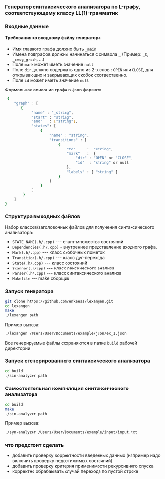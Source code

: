 ### Генератор синтаксического анализатора по L-графу, соответствующему классу LL(1)-грамматик

### Входные данные 

#### Требования ко входному файлу генератора
+ Имя главного графа должно быть `_main`
+ Имена подграфов должны начинаться с символа `_` (Пример: `_C`, `_smsg_graph`, ...)
+ Поле `mark` может иметь значение `null`
+ Поле `dir` должно содержать одно из 2-х слов : `OPEN` или  `CLOSE`, для открывающих и закрывающих скобок соотвественно. 
+ Поле `id` может иметь значение `null`

Формальное описание графа в .json формате
```sh
 {
    "graph" : [
       {     
            "name" : "_string",  
            "start" : "string",   
            "end"   : ["string"],   
            "states": [  
                {  
                    "name" : "string",  
                    "transitions" : [  
                        {  
                            "to"     :  "string",  
                            "mark"   :  { 
                                "dir" : "OPEN" or "CLOSE",
                                "id"  : "string" or null
                            },  
                            "labels" : [ "string" ]  
                        } 
                    ]
                }  
            ]  
        }
    ]  
}  
```
### Структура выходных файлов

Набор классов/заголовочных файлов для получения синтаксического анализатора:

+ `STATE_NAME(.h/.cpp)` --- enum-множество состояний
+ `Dependencies(.h/.cpp)` - внутреннее представление входного графа.
+ `Mark(.h/.cpp)` --- класс скобочных пометок
+ `Transition(.h/.cpp)` --- класс дуг-перехода
+ `State(.h/.cpp)` --- класс состояний
+ `Scanner(.h/cpp)` --- класс лексического анализа
+ `Parser(.h/.cpp)` --- класс синтаксического анализа
+ `Makefile` --- make сборщик 

### Запуск генератора 

``` sh
git clone https://github.com/enkeess/lexangen.git
cd lexangen
make
./lexangen path
```
Пример вызова:
``` sh
./lexangen /Users/User/Documents/example/json/ex_1.json
```
Все генерируемые файлы сохраняются в папке `build` рабочей директории

### Запуск сгенерированного синтаксического анализатора
``` sh
cd build
./sin-analyzer path
```

### Самостоятельная компиляция синтаксического анализатора
``` sh
cd build
make
./sin-analyzer path
```

Пример вызова:

``` sh
./syn-analyzer /Users/User/Documents/example/input/input.txt
```


### что предстоит сделать

+ добавить проверку корректности введенных данных (например надо включить проверку недостижимых состояний)
+ добавить проверку критерия применимости рекурсивного спуска
+ корректно обрабаывать случай перехода по пустой строке



